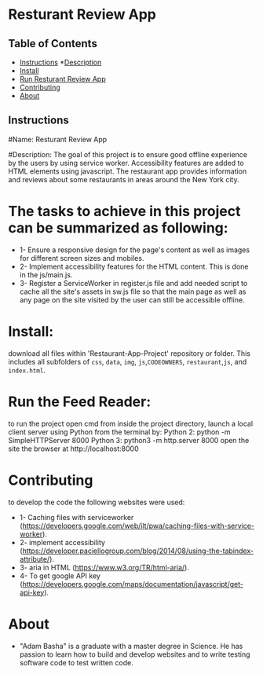 # Resturant Review App

## Table of Contents

* [Instructions](#instructions)
    *[Description](#Description)
* [Install](#Install)
* [Run Resturant Review App](#Run)
* [Contributing](#contributing)
* [About](#About)

## Instructions

#Name:  Resturant Review App

#Description:
The goal of this project is to ensure good offline experience by the users by using service worker. Accessibility features are added to HTML elements using javascript. 
The restaurant app provides information and reviews about some restaurants in areas around the New York city.


# The tasks to achieve in this project can be summarized as following: 
* 1- Ensure a responsive design for the page's content as well as images for different screen sizes and mobiles.
* 2- Implement accessibility features for the HTML content. This is done in the js/main.js.
* 3- Register a ServiceWorker in register.js file and add needed script to cache all the site's assets in sw.js file so that the main page as well as any page on the site visited by the user can still be accessible offline.


# Install:
download all files within 'Restaurant-App-Project' repository or folder. This includes all subfolders of
`css`, `data`, `img`, `js`,`CODEOWNERS`, `restaurant`,`js`, and `index.html`.

# Run the Feed Reader:
to run the project open cmd from inside the project directory, launch a local client server using Python from the terminal by: 
Python 2: python -m SimpleHTTPServer 8000 
Python 3: python3 -m http.server 8000
open the site the browser at http://localhost:8000

# Contributing
to develop the code the following websites were used:
* 1- Caching files with serviceworker (https://developers.google.com/web/ilt/pwa/caching-files-with-service-worker).
* 2- implement accessibility (https://developer.paciellogroup.com/blog/2014/08/using-the-tabindex-attribute/).
* 3- aria in HTML (https://www.w3.org/TR/html-aria/).
* 4- To get google API key (https://developers.google.com/maps/documentation/javascript/get-api-key).

# About
* "Adam Basha" is a graduate with a master degree in Science. He has passion to learn how to build and develop websites and to write testing software code to test written code. 






